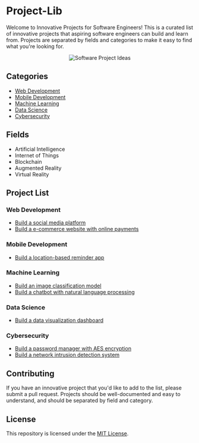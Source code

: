 # Project-Lib

Welcome to Innovative Projects for Software Engineers! This is a curated list of innovative projects that aspiring software engineers can build and learn from. Projects are separated by fields and categories to make it easy to find what you're looking for.


<div align="center">
  <img src="https://user-images.githubusercontent.com/65515933/227809400-5e381dcc-5ffd-4eff-90b1-d9cd7f1fd7e5.png" alt="Software Project Ideas">
</div>


## Categories

- [Web Development](#web-development)
- [Mobile Development](#mobile-development)
- [Machine Learning](#machine-learning)
- [Data Science](#data-science)
- [Cybersecurity](#cybersecurity)

## Fields

- Artificial Intelligence
- Internet of Things
- Blockchain
- Augmented Reality
- Virtual Reality

## Project List

### Web Development <a name="web-development"></a>

- [Build a social media platform](./web-development/mern-social-network.md)
- [Build a e-commerce website with online payments](./web-development/react-ecommerce-stripe.md)

### Mobile Development <a name="mobile-development"></a>

- [Build a location-based reminder app](./mobile-development/flutter-location-based-app.md)

### Machine Learning <a name="machine-learning"></a>

- [Build an image classification model](./machine-learning/tensorflow-image-classification.md)
- [Build a chatbot with natural language processing](./machine-learning/nlp-chatbot.md)

### Data Science <a name="data-science"></a>

- [Build a data visualization dashboard](./data-science/python-dash-dashboard.md)

### Cybersecurity <a name="cybersecurity"></a>

- [Build a password manager with AES encryption](./cybersecurity/password-manager.md)
- [Build a network intrusion detection system](./cybersecurity/snort-ids.md)

## Contributing

If you have an innovative project that you'd like to add to the list, please submit a pull request. Projects should be well-documented and easy to understand, and should be separated by field and category.

## License

This repository is licensed under the [MIT License](./LICENSE).
